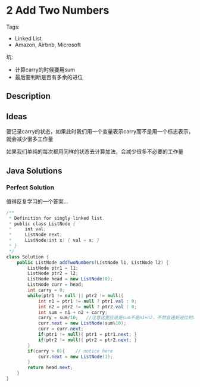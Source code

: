 # 2 Add Two Numbers

Tags:

- Linked List
- Amazon, Airbnb, Microsoft

坑:

- 计算carry的时候要用sum
- 最后要判断是否有多余的进位

## Description


## Ideas

要记录carry的状态，如果此时我们用一个变量表示carry而不是用一个标志表示，就会减少很多工作量

如果我们单纯的每次都用同样的状态去计算加法，会减少很多不必要的工作量

## Java Solutions

### Perfect Solution

值得反复学习的一个答案...

```java
/**
 * Definition for singly-linked list.
 * public class ListNode {
 *     int val;
 *     ListNode next;
 *     ListNode(int x) { val = x; }
 * }
 */
class Solution {
    public ListNode addTwoNumbers(ListNode l1, ListNode l2) {
        ListNode ptr1 = l1;
        ListNode ptr2 = l2;
        ListNode head = new ListNode(0);
        ListNode curr = head;
        int carry = 0;
        while(ptr1 != null || ptr2 != null){
            int n1 = ptr1 != null ? ptr1.val : 0;
            int n2 = ptr2 != null ? ptr2.val : 0;
            int sum = n1 + n2 + carry;
            carry = sum/10;   //注意这里应该是sum不是n1+n2，不然会遇到进位判断出错
            curr.next = new ListNode(sum%10);
            curr = curr.next;
            if(ptr1 != null){ ptr1 = ptr1.next; }
            if(ptr2 != null){ ptr2 = ptr2.next; }
        }
        if(carry > 0){    // notice here
            curr.next = new ListNode(1);
        }
        return head.next;
    }
}
```